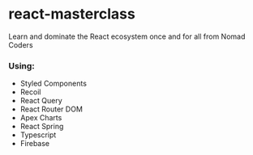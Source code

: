 # react-masterclass

Learn and dominate the React ecosystem once and for all from Nomad Coders

### Using:

- Styled Components
- Recoil
- React Query
- React Router DOM
- Apex Charts
- React Spring
- Typescript
- Firebase
